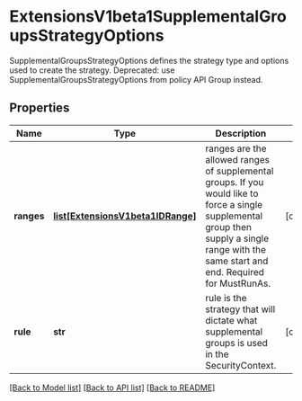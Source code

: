# ExtensionsV1beta1SupplementalGroupsStrategyOptions

SupplementalGroupsStrategyOptions defines the strategy type and options used to create the strategy. Deprecated: use SupplementalGroupsStrategyOptions from policy API Group instead.
## Properties
Name | Type | Description | Notes
------------ | ------------- | ------------- | -------------
**ranges** | [**list[ExtensionsV1beta1IDRange]**](ExtensionsV1beta1IDRange.md) | ranges are the allowed ranges of supplemental groups.  If you would like to force a single supplemental group then supply a single range with the same start and end. Required for MustRunAs. | [optional] 
**rule** | **str** | rule is the strategy that will dictate what supplemental groups is used in the SecurityContext. | [optional] 

[[Back to Model list]](../README.md#documentation-for-models) [[Back to API list]](../README.md#documentation-for-api-endpoints) [[Back to README]](../README.md)


